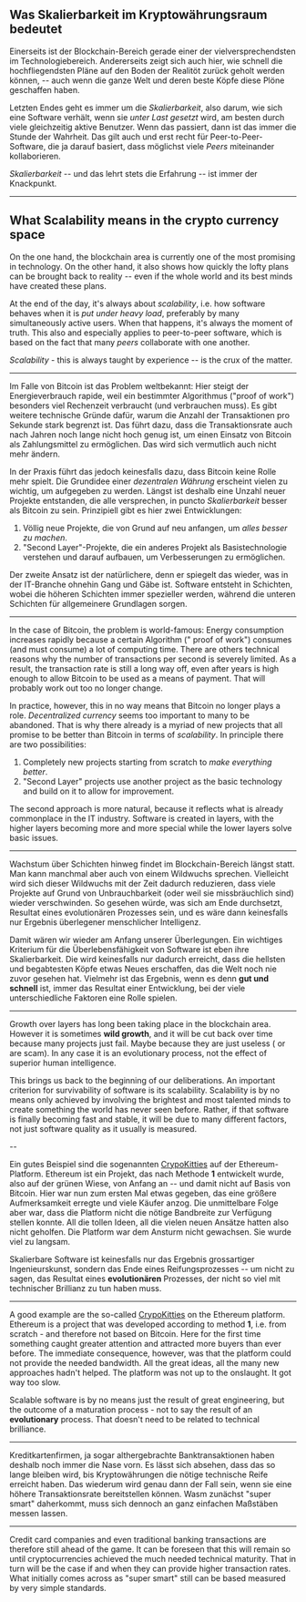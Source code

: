 ## Was Skalierbarkeit im Kryptowährungsraum bedeutet ##

Einerseits ist der Blockchain-Bereich gerade einer der vielversprechendsten im Technologiebereich. Andererseits zeigt
sich auch hier, wie schnell die hochfliegendsten Pläne auf den Boden der Realitöt zurück geholt werden können, -- auch
wenn die ganze Welt und deren beste Köpfe diese Plöne geschaffen haben.

Letzten Endes geht es immer um die *Skalierbarkeit*, also darum, wie sich eine Software verhält, wenn sie *unter Last
gesetzt* wird, am besten durch viele gleichzeitig aktive Benutzer. Wenn das passiert, dann ist das immer die Stunde der
Wahrheit. Das gilt auch und erst recht für Peer-to-Peer-Software, die ja darauf basiert, dass möglichst viele *Peers*
miteinander kollaborieren.

*Skalierbarkeit* -- und das lehrt stets die Erfahrung -- ist immer der Knackpunkt.

---

## What Scalability means in the crypto currency space  ##

On the one hand, the blockchain area is currently one of the most promising in technology. On the other hand, it also
shows how quickly the lofty plans can be brought back to reality -- even if the whole world and its best minds have
created these plans.

At the end of the day, it's always about *scalability*, i.e. how software behaves when it is *put under heavy load*,
preferably by many simultaneously active users. When that happens, it's always the moment of truth. This also and
especially applies to peer-to-peer software, which is based on the fact that many *peers*  collaborate with one another.

*Scalability* - this is always taught by experience -- is the crux of the matter.

---

Im Falle von Bitcoin ist das Problem weltbekannt: Hier steigt der Energieverbrauch rapide, weil ein bestimmter
Algorithmus ("proof of work") besonders viel Rechenzeit verbraucht (und verbrauchen muss). Es gibt weitere technische
Gründe dafür, warum die Anzahl der Transaktionen pro Sekunde stark begrenzt ist. Das führt dazu, dass die
Transaktionsrate auch nach Jahren noch lange nicht hoch genug ist, um einen Einsatz von Bitcoin als Zahlungsmittel zu
ermöglichen. Das wird sich vermutlich auch nicht mehr ändern.

In der Praxis führt das jedoch keinesfalls dazu, dass Bitcoin keine Rolle mehr spielt. Die Grundidee einer
*dezentralen Währung* erscheint vielen zu wichtig, um aufgegeben zu werden. Längst ist deshalb eine Unzahl neuer
Projekte entstanden, die alle versprechen, in puncto *Skalierbarkeit* besser als Bitcoin zu sein. Prinzipiell gibt es
hier zwei Entwicklungen:

1. Völlig neue Projekte, die von Grund auf neu anfangen, um *alles besser zu machen*.
2. "Second Layer"-Projekte, die ein anderes Projekt als Basistechnologie verstehen und darauf aufbauen, um
   Verbesserungen zu ermöglichen.

Der zweite Ansatz ist der natürlichere, denn er spiegelt das wieder, was in der IT-Branche ohnehin Gang und Gäbe ist.
Software entsteht in Schichten, wobei die höheren Schichten immer spezieller werden, während die unteren Schichten für
allgemeinere Grundlagen sorgen.

---

In the case of Bitcoin, the problem is world-famous: Energy consumption increases rapidly because a certain Algorithm ("
proof of work") consumes (and must consume) a lot of computing time. There are others technical reasons why the number
of transactions per second is severely limited. As a result, the transaction rate is still a long way off, even after
years is high enough to allow Bitcoin to be used as a means of payment. That will probably work out too no longer
change.

In practice, however, this in no way means that Bitcoin no longer plays a role.
*Decentralized currency* seems too important to many to be abandoned. That is why there already is a myriad of new
projects that all promise to be better than Bitcoin in terms of *scalability*. In principle there are two possibilities:

1. Completely new projects starting from scratch to *make everything better*.
2. "Second Layer" projects use another project as the basic technology and build on it to allow for improvement.

The second approach is more natural, because it reflects what is already commonplace in the IT industry. Software is
created in layers, with the higher layers becoming more and more special while the lower layers solve basic issues.

---

Wachstum über Schichten hinweg findet im Blockchain-Bereich längst statt. Man kann manchmal aber auch von einem
Wildwuchs sprechen. Vielleicht wird sich dieser Wildwuchs mit der Zeit dadurch reduzieren, dass viele Projekte auf Grund
von Unbrauchbarkeit (oder weil sie missbräuchlich sind) wieder verschwinden. So gesehen würde, was sich am Ende
durchsetzt, Resultat eines evolutionären Prozesses sein, und es wäre dann keinesfalls nur Ergebnis überlegener
menschlicher Intelligenz.

Damit wären wir wieder am Anfang unserer Überlegungen. Ein wichtiges Kriterium für die Überlebensfähigkeit von Software
ist eben ihre Skalierbarkeit. Die wird keinesfalls nur dadurch erreicht, dass die hellsten und begabtesten Köpfe etwas
Neues erschaffen, das die Welt noch nie zuvor gesehen hat. Vielmehr ist das Ergebnis, wenn es denn **gut und schnell**
ist, immer das Resultat einer Entwicklung, bei der viele unterschiedliche Faktoren eine Rolle spielen.

---

Growth over layers has long been taking place in the blockchain area. However it is sometimes **wild growth**, and it
will be cut back over time because many projects just fail. Maybe because they are just useless (
or are scam). In any case it is an evolutionary process, not the effect of superior human intelligence.

This brings us back to the beginning of our deliberations. An important criterion for survivability of software is its
scalability. Scalability is by no means only achieved by involving the brightest and most talented minds to create
something the world has never seen before. Rather, if that software is finally becoming fast and stable, it will be due
to many different factors, not just software quality as it usually is measured.

--

Ein gutes Beispiel sind die sogenannten [CrypoKitties] auf der Ethereum-Platform. Ethereum ist ein Projekt, das nach
Methode **1** entwickelt wurde, also auf der grünen Wiese, von Anfang an -- und damit nicht auf Basis von Bitcoin. Hier
war nun zum ersten Mal etwas gegeben, das eine größere Aufmerksamkeit erregte und viele Käufer anzog. Die unmittelbare
Folge aber war, dass die Platform nicht die nötige Bandbreite zur Verfügung stellen konnte. All die tollen Ideen, all
die vielen neuen Ansätze hatten also nicht geholfen. Die Platform war dem Ansturm nicht gewachsen. Sie wurde viel zu
langsam.

Skalierbare Software ist keinesfalls nur das Ergebnis grossartiger Ingenieurskunst, sondern das Ende eines
Reifungsprozesses -- um nicht zu sagen, das Resultat eines **evolutionären** Prozesses, der nicht so viel mit
technischer Brillianz zu tun haben muss.

---

A good example are the so-called [CrypoKitties] on the Ethereum platform. Ethereum is a project that was developed
according to method **1**, i.e. from scratch - and therefore not based on Bitcoin. Here for the first time something
caught greater attention and attracted more buyers than ever before. The immediate consequence, however, was that the
platform could not provide the needed bandwidth. All the great ideas, all the many new approaches hadn't helped. The
platform was not up to the onslaught. It got way too slow.

Scalable software is by no means just the result of great engineering, but the outcome of a maturation process - not to
say the result of an **evolutionary** process. That doesn't need to be related to technical brilliance.

---

Kreditkartenfirmen, ja sogar althergebrachte Banktransaktionen haben deshalb noch immer die Nase vorn. Es lässt sich
absehen, dass das so lange bleiben wird, bis Kryptowährungen die nötige technische Reife erreicht haben. Das wiederum
wird genau dann der Fall sein, wenn sie eine höhere Transaktionsrate bereitstellen können. Wasm zunächst "super smart"
daherkommt, muss sich dennoch an ganz einfachen Maßstäben messen lassen.

---

Credit card companies and even traditional banking transactions are therefore still ahead of the game. It can be
foreseen that this will remain so until cryptocurrencies achieved the much needed technical maturity. That in turn
will be the case if and when they can provide higher transaction rates. What initially comes across as "super
smart" still can be based measured by very simple standards.


[CrypoKitties]: https://www.cryptokitties.co/
